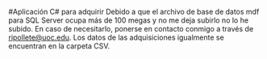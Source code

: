 #Aplicación C# para adquirir
Debido a que el archivo de base de datos mdf para SQL Server ocupa más de 100 megas y no me deja subirlo no lo he subido.
En caso de necesitarlo, ponerse en contacto conmigo a través de ripollete@uoc.edu.
Los datos de las adquisiciones igualmente se encuentran en la carpeta CSV.
